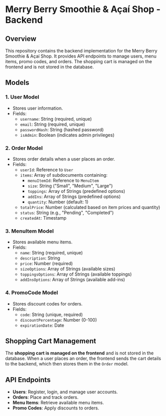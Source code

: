 # Merry Berry Smoothie & Açaí Shop - Backend

## Overview
This repository contains the backend implementation for the Merry Berry Smoothie & Açaí Shop. It provides API endpoints to manage users, menu items, promo codes, and orders. The shopping cart is managed on the frontend and is not stored in the database.

## Models

### 1. User Model
- Stores user information.
- Fields:
  - `username`: String (required, unique)
  - `email`: String (required, unique)
  - `passwordHash`: String (hashed password)
  - `isAdmin`: Boolean (indicates admin privileges)

### 2. Order Model
- Stores order details when a user places an order.
- Fields:
  - `userId`: Reference to `User`
  - `items`: Array of subdocuments containing:
    - `menuItemId`: Reference to `MenuItem`
    - `size`: String ("Small", "Medium", "Large")
    - `toppings`: Array of Strings (predefined options)
    - `addIns`: Array of Strings (predefined options)
    - `quantity`: Number (default: 1)
  - `totalPrice`: Number (calculated based on item prices and quantity)
  - `status`: String (e.g., "Pending", "Completed")
  - `createdAt`: Timestamp

### 3. MenuItem Model
- Stores available menu items.
- Fields:
  - `name`: String (required, unique)
  - `description`: String
  - `price`: Number (required)
  - `sizeOptions`: Array of Strings (available sizes)
  - `toppingsOptions`: Array of Strings (available toppings)
  - `addInsOptions`: Array of Strings (available add-ins)

### 4. PromoCode Model
- Stores discount codes for orders.
- Fields:
  - `code`: String (unique, required)
  - `discountPercentage`: Number (0-100)
  - `expirationDate`: Date

## Shopping Cart Management
The **shopping cart is managed on the frontend** and is not stored in the database. When a user places an order, the frontend sends the cart details to the backend, which then stores them in the `Order` model.

## API Endpoints
- **Users**: Register, login, and manage user accounts.
- **Orders**: Place and track orders.
- **Menu Items**: Retrieve available menu items.
- **Promo Codes**: Apply discounts to orders.
